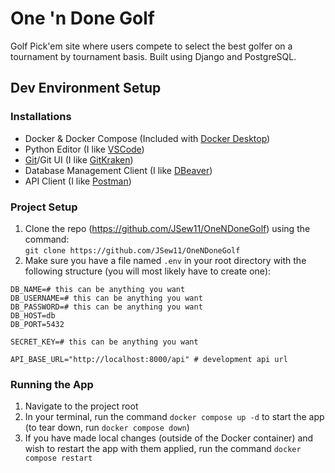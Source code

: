 # One 'n Done Golf
Golf Pick'em site where users compete to select the best golfer on a tournament by tournament basis. Built using Django and PostgreSQL.

## Dev Environment Setup

### Installations
* Docker & Docker Compose (Included with [Docker Desktop](https://www.docker.com/products/docker-desktop/))
* Python Editor (I like [VSCode](https://code.visualstudio.com/download))
* [Git](https://git-scm.com/downloads)/Git UI (I like [GitKraken](https://www.gitkraken.com/))
* Database Management Client (I like [DBeaver](https://dbeaver.io/))
* API Client (I like [Postman](https://www.postman.com/downloads/))

### Project Setup
1. Clone the repo (https://github.com/JSew11/OneNDoneGolf) using the command:  
    `git clone https://github.com/JSew11/OneNDoneGolf`
1. Make sure you have a file named `.env` in your root directory with the following structure (you will most likely have to create one):  
```
DB_NAME=# this can be anything you want
DB_USERNAME=# this can be anything you want
DB_PASSWORD=# this can be anything you want
DB_HOST=db
DB_PORT=5432

SECRET_KEY=# this can be anything you want

API_BASE_URL="http://localhost:8000/api" # development api url
```

### Running the App
1. Navigate to the project root
1. In your terminal, run the command `docker compose up -d` to start the app (to tear down, run `docker compose down`)  
1. If you have made local changes (outside of the Docker container) and wish to restart the app with them applied, run the command `docker compose restart`
